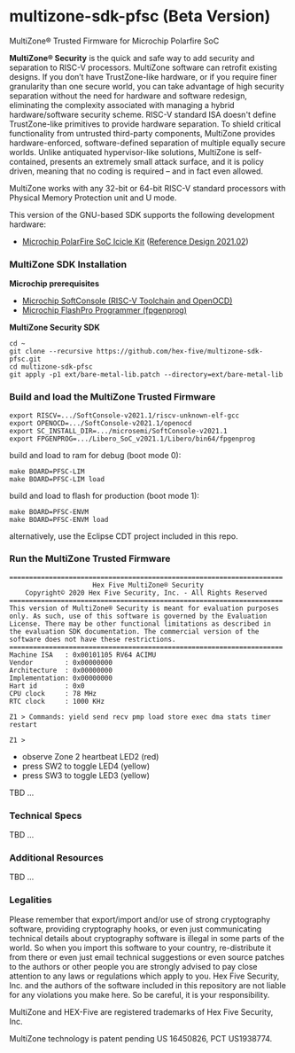 # multizone-sdk-pfsc (Beta Version)
MultiZone® Trusted Firmware for Microchip Polarfire SoC

**MultiZone® Security** is the quick and safe way to add security and separation to RISC-V processors. MultiZone software can retrofit existing designs. If you don’t have TrustZone-like hardware, or if you require finer granularity than one secure world, you can take advantage of high security separation without the need for hardware and software redesign, eliminating the complexity associated with managing a hybrid hardware/software security scheme. RISC-V standard ISA doesn't define TrustZone-like primitives to provide hardware separation. To shield critical functionality from untrusted third-party components, MultiZone provides hardware-enforced, software-defined separation of multiple equally secure worlds. Unlike antiquated hypervisor-like solutions, MultiZone is self-contained, presents an extremely small attack surface, and it is policy driven, meaning that no coding is required – and in fact even allowed.

MultiZone works with any 32-bit or 64-bit RISC-V standard processors with Physical Memory Protection unit and U mode.

This version of the GNU-based SDK supports the following development hardware:

- [Microchip PolarFire SoC Icicle Kit](https://www.microsemi.com/existing-parts/parts/152514) ([Reference Design 2021.02](https://github.com/polarfire-soc/icicle-kit-reference-design/releases/tag/2021.02))


### MultiZone SDK Installation ###

**Microchip prerequisites**

- [Microchip SoftConsole (RISC-V Toolchain and OpenOCD)](https://www.microsemi.com/product-directory/design-tools/4879-softconsole#downloads)
- [Microchip FlashPro Programmer (fpgenprog)](https://www.microsemi.com/product-directory/programming-and-debug/4977-flashpro)


**MultiZone Security SDK**

```
cd ~
git clone --recursive https://github.com/hex-five/multizone-sdk-pfsc.git
cd multizone-sdk-pfsc
git apply -p1 ext/bare-metal-lib.patch --directory=ext/bare-metal-lib
```


### Build and load the MultiZone Trusted Firmware ###

```
export RISCV=.../SoftConsole-v2021.1/riscv-unknown-elf-gcc
export OPENOCD=.../SoftConsole-v2021.1/openocd
export SC_INSTALL_DIR=.../microsemi/SoftConsole-v2021.1
export FPGENPROG=.../Libero_SoC_v2021.1/Libero/bin64/fpgenprog
```
build and load to ram for debug (boot mode 0):

```
make BOARD=PFSC-LIM 
make BOARD=PFSC-LIM load
```

build and load to flash for production (boot mode 1):

```
make BOARD=PFSC-ENVM 
make BOARD=PFSC-ENVM load
```

alternatively, use the Eclipse CDT project included in this repo.


### Run the MultiZone Trusted Firmware ###

```
=====================================================================
      	             Hex Five MultiZone® Security                    
    Copyright© 2020 Hex Five Security, Inc. - All Rights Reserved    
=====================================================================
This version of MultiZone® Security is meant for evaluation purposes 
only. As such, use of this software is governed by the Evaluation    
License. There may be other functional limitations as described in   
the evaluation SDK documentation. The commercial version of the      
software does not have these restrictions.                           
=====================================================================
Machine ISA   : 0x00101105 RV64 ACIMU 
Vendor        : 0x00000000  
Architecture  : 0x00000000  
Implementation: 0x00000000 
Hart id       : 0x0 
CPU clock     : 78 MHz 
RTC clock     : 1000 KHz 

Z1 > Commands: yield send recv pmp load store exec dma stats timer restart 

Z1 > 
```
- observe Zone 2 heartbeat LED2 (red)
- press SW2 to toggle LED4 (yellow)
- press SW3 to toggle LED3 (yellow)

TBD ...


### Technical Specs ###

TBD ...


### Additional Resources ###

TBD ...


### Legalities ###

Please remember that export/import and/or use of strong cryptography software, providing cryptography hooks, or even just communicating technical details about cryptography software is illegal in some parts of the world. So when you import this software to your country, re-distribute it from there or even just email technical suggestions or even source patches to the authors or other people you are strongly advised to pay close attention to any laws or regulations which apply to you. Hex Five Security, Inc. and the authors of the software included in this repository are not liable for any violations you make here. So be careful, it is your responsibility.

MultiZone and HEX-Five are registered trademarks of Hex Five Security, Inc.

MultiZone technology is patent pending US 16450826, PCT US1938774.



